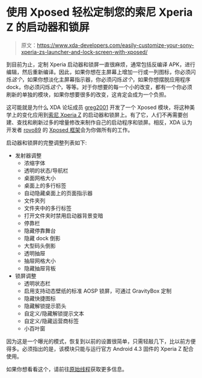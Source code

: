 # 使用 Xposed 轻松定制您的索尼 Xperia Z 的启动器和锁屏

> 原文：<https://www.xda-developers.com/easily-customize-your-sony-xperia-zs-launcher-and-lock-screen-with-xposed/>

到目前为止，定制 Xperia 启动器和锁屏一直很麻烦，通常包括反编译 APK，进行编辑，然后重新编译。因此，如果你想在主屏幕上增加一行或一列图标，你必须闪烁*这个*，如果你想淡化主屏幕指示器，你必须闪烁*这个*，如果你想摆脱应用程序 dock，你必须闪烁*这个*，等等。对于你想要的每一个小的改变，都有一个你必须刷新的单独的模块，如果你想要很多的改变，这肯定会成为一个负担。

这可能就是为什么 XDA 论坛成员 [greg2001](http://forum.xda-developers.com/member.php?u=5597043) 开发了一个 Xposed 模块，将这种美学上的变化应用到[索尼 Xperia Z](http://forum.xda-developers.com/xperia-z) 的启动器和锁屏上。有了它，人们不再需要创建、查找和刷新过多的增量修改来制作自己的启动程序和锁屏。相反，XDA 认为开发者 [rovo89](http://forum.xda-developers.com/member.php?u=4419114) 的 [Xposed 框架](http://www.xda-developers.com/android/say-goodbye-to-custom-stock-roms-and-hello-to-xposed-framework/)会为你做所有的工作。

启动器和锁屏的完整调整列表如下:

*   发射器调整
    *   浓缩字体
    *   透明的状态/导航栏
    *   桌面网格大小
    *   桌面上的多行标签
    *   自动隐藏桌面上的页面指示器
    *   文件夹列
    *   文件夹中的多行标签
    *   打开文件夹时禁用启动器背景变暗
    *   停靠栏
    *   隐藏停靠舞台
    *   隐藏 dock 倒影
    *   大型码头倒影
    *   透明抽屉
    *   抽屉网格大小
    *   隐藏抽屉背板
*   锁屏调整
    *   透明状态栏
    *   启用支持动态壁纸的标准 AOSP 锁屏，可通过 GravityBox 定制
    *   隐藏快捷图标
    *   隐藏解锁提示箭头
    *   自定义/隐藏解锁提示文本
    *   自定义/隐藏运营商标签
    *   小百叶窗

因为这是一个曝光的模式，恢复到以前的设置很简单，只需轻敲几下，比以前方便得多。必须指出的是，该模块只能与运行官方 Android 4.3 固件的 Xperia Z 配合使用。

如果你想看看这个，请前往[原始线程](http://forum.xda-developers.com/showthread.php?t=2603569)获取更多信息。